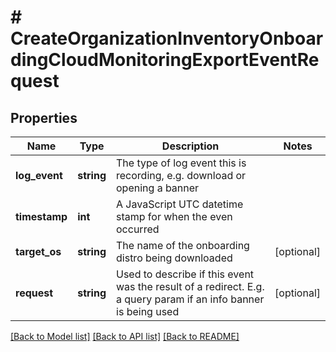 # # CreateOrganizationInventoryOnboardingCloudMonitoringExportEventRequest

## Properties

Name | Type | Description | Notes
------------ | ------------- | ------------- | -------------
**log_event** | **string** | The type of log event this is recording, e.g. download or opening a banner |
**timestamp** | **int** | A JavaScript UTC datetime stamp for when the even occurred |
**target_os** | **string** | The name of the onboarding distro being downloaded | [optional]
**request** | **string** | Used to describe if this event was the result of a redirect. E.g. a query param if an info banner is being used | [optional]

[[Back to Model list]](../../README.md#models) [[Back to API list]](../../README.md#endpoints) [[Back to README]](../../README.md)
